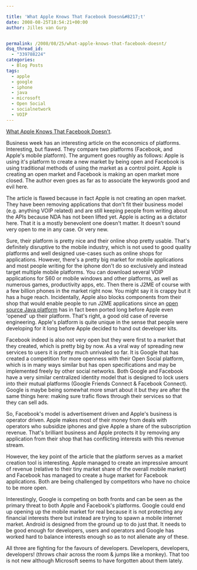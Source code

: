 ```yaml
---

title: 'What Apple Knows That Facebook Doesn&#8217;t'
date: 2008-08-25T18:54:21+00:00
author: Jilles van Gurp


permalink: /2008/08/25/what-apple-knows-that-facebook-doesnt/
dsq_thread_id:
  - "339788224"
categories:
  - Blog Posts
tags:
  - apple
  - google
  - iphone
  - java
  - microsoft
  - Open Social
  - socialnetwork
  - VOIP
---
```

[What Apple Knows That Facebook Doesn't](http://www.businessweek.com/managing/content/aug2008/ca20080821_127879.htm?campaign_id=rss_daily).

Business week has an interesting article on the economics of platforms. Interesting, but flawed. They compare two platforms (Facebook, and Apple's mobile platform). The argument goes roughly as follows: Apple is using it's platform to create a new market by being open and Facebook is using traditional methods of using the market as a control point. Apple is creating an open market and Facebook is making an open market more closed. The author even goes as far as to associate the keywords good and evil here.

The article is flawed because in fact Apple is not creating an open market. They have been removing applications that don't fit their business model (e.g. anything VOIP related) and are still keeping people from writing about the APIs because NDA has not been lifted yet. Apple is acting as a dictator here. That it is a mostly benevolent one doesn't matter. It doesn't sound very open to me in any case. Or very new.

Sure, their platform is pretty nice and their online shop pretty usable. That's definitely disruptive to the mobile industry, which is not used to good quality platforms and well designed use-cases such as online shops for applications. However, there's a pretty big market for mobile applications and most people writing for the iphone don't do so exclusively and instead target multiple mobile platforms. You can download several VOIP applications for S60 or mobile windows and other platforms, as well as numerous games, productivity apps, etc. Then there is J2ME of course with a few billion phones in the market right now. You might say it is crappy but it has a huge reach. Incidentally, Apple also blocks components from their shop that would enable people to run J2ME applications since an [open source Java platform](http://gnu.wildebeest.org/diary/2007/11/22/free-your-iphone/) has in fact been ported long before Apple even 'opened' up their platform. That's right, a good old case of reverse engineering. Apple's platform is quite unique in the sense that people were developing for it long before Apple decided to hand out developer kits.

Facebook indeed is also not very open but they were first to a market that they created, which is pretty big by now. As a viral way of spreading new services to users it is pretty much unrivaled so far. It is Google that has created a competition for more openness with their Open Social platform, which is in many ways similar but has open specifications and may be implemented freely by other social networks. Both Google and Facebook have a very similar centralized identity model that is designed to lock users into their mutual platforms (Google Friends Connect & Facebook Connect). Google is maybe being somewhat more smart about it but they are after the same things here: making sure trafic flows through their services so that they can sell ads.

So, Facebook's model is advertisement driven and Apple's business is operator driven. Apple makes most of their money from deals with operators who subsidize iphones and give Apple a share of the subscription revenue. That's brilliant business and Apple protects it by removing any application from their shop that has conflicting interests with this revenue stream.

However, the key point of the article that the platform serves as a market creation tool is interesting. Apple managed to create an impressive amount of revenue (relative to their tiny market share of the overall mobile market) and Facebook has managed to create a huge market for Facebook applications. Both are being challenged by competitors who have no choice to be more open.

Interestingly, Google is competing on both fronts and can be seen as the primary threat to both Apple and Facebook's platforms. Google could end up opening up the mobile market for real because it is not protecting any financial interests there but instead are trying to spawn a mobile internet market. Android is designed from the ground up to do just that. It needs to be good enough for developers, users and operators and Google has worked hard to balance interests enough so as to not alienate any of these.

All three are fighting for the favours of developers. Developers, developers, developers! (throws chair across the room & jumps like a monkey). That too is not new although Microsoft seems to have forgotten about them lately.